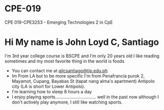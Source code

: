 # CPE-019
CPE 019-CPE32S3 - Emerging Technologies 2 in CpE

Hi My name is John Loyd C, Santiago
======================================

I'm 3rd year college course is BSCPE and I'm only 20 years old I like reading sometimes and my most favorite thing in the world is foods

* You can contact me at [qjlcsantiago@tip.edu.ph](mailto:qjlcsantiago@tip.edu.ph)
* Im From LA but to be more specific I'm from Penafrancia purok 2, Mayamot, Cupang, Bayabas St (tapat nang alma's apartment) Antipolo city (LA is short for Lower Antipolo).
* I'm learning how to sleep 8 hours a day
* I enjoy playing sports................................. well in the past now although I don't actively play anymore, I still like watching sports.


